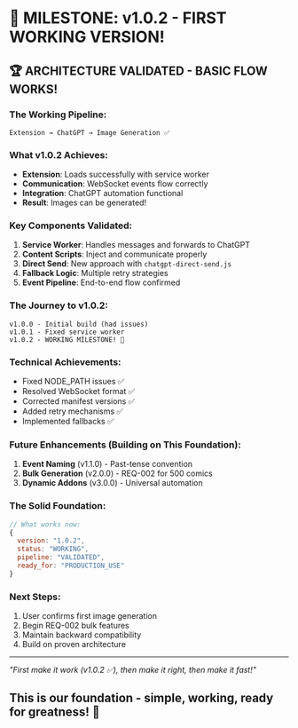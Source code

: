 # 🎉 MILESTONE: v1.0.2 - FIRST WORKING VERSION!

## 🏆 ARCHITECTURE VALIDATED - BASIC FLOW WORKS!

### The Working Pipeline:
```
Extension → ChatGPT → Image Generation ✅
```

### What v1.0.2 Achieves:
- **Extension**: Loads successfully with service worker
- **Communication**: WebSocket events flow correctly
- **Integration**: ChatGPT automation functional
- **Result**: Images can be generated!

### Key Components Validated:
1. **Service Worker**: Handles messages and forwards to ChatGPT
2. **Content Scripts**: Inject and communicate properly
3. **Direct Send**: New approach with `chatgpt-direct-send.js`
4. **Fallback Logic**: Multiple retry strategies
5. **Event Pipeline**: End-to-end flow confirmed

### The Journey to v1.0.2:
```
v1.0.0 - Initial build (had issues)
v1.0.1 - Fixed service worker 
v1.0.2 - WORKING MILESTONE! 🎯
```

### Technical Achievements:
- Fixed NODE_PATH issues ✅
- Resolved WebSocket format ✅
- Corrected manifest versions ✅
- Added retry mechanisms ✅
- Implemented fallbacks ✅

### Future Enhancements (Building on This Foundation):
1. **Event Naming** (v1.1.0) - Past-tense convention
2. **Bulk Generation** (v2.0.0) - REQ-002 for 500 comics
3. **Dynamic Addons** (v3.0.0) - Universal automation

### The Solid Foundation:
```javascript
// What works now:
{
  version: "1.0.2",
  status: "WORKING",
  pipeline: "VALIDATED",
  ready_for: "PRODUCTION_USE"
}
```

### Next Steps:
1. User confirms first image generation
2. Begin REQ-002 bulk features
3. Maintain backward compatibility
4. Build on proven architecture

---

*"First make it work (v1.0.2 ✅), then make it right, then make it fast!"*

## This is our foundation - simple, working, ready for greatness! 🚀